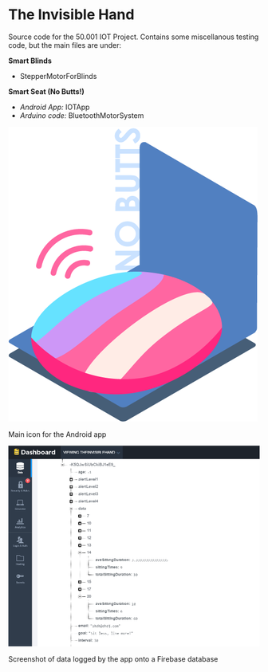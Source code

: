 # The Invisible Hand

Source code for the 50.001 IOT Project. Contains some miscellanous testing code, but the main files are under:

**Smart Blinds**
* StepperMotorForBlinds

**Smart Seat (No Butts!)**
* *Android App:* IOTApp
* *Arduino code:* BluetoothMotorSystem

![No Butts icon](https://raw.githubusercontent.com/tjjjwxzq/IOT-Smart-Office/master/main_graphic.png)

Main icon for the Android app

![Database screenshot](https://raw.githubusercontent.com/tjjjwxzq/IOT-Smart-Office/master/Firebase.PNG)

Screenshot of data logged by the app onto a Firebase database

